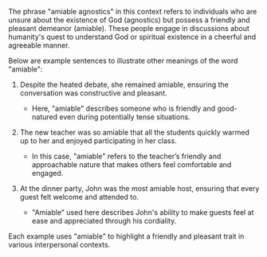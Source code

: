 The phrase "amiable agnostics" in this context refers to individuals who are unsure about the existence of God (agnostics) but possess a friendly and pleasant demeanor (amiable). These people engage in discussions about humanity's quest to understand God or spiritual existence in a cheerful and agreeable manner.

Below are example sentences to illustrate other meanings of the word "amiable":

1. Despite the heated debate, she remained amiable, ensuring the conversation was constructive and pleasant.
    - Here, "amiable" describes someone who is friendly and good-natured even during potentially tense situations.

2. The new teacher was so amiable that all the students quickly warmed up to her and enjoyed participating in her class.
    - In this case, "amiable" refers to the teacher’s friendly and approachable nature that makes others feel comfortable and engaged. 

3. At the dinner party, John was the most amiable host, ensuring that every guest felt welcome and attended to.
    - "Amiable" used here describes John's ability to make guests feel at ease and appreciated through his cordiality. 

Each example uses "amiable" to highlight a friendly and pleasant trait in various interpersonal contexts.